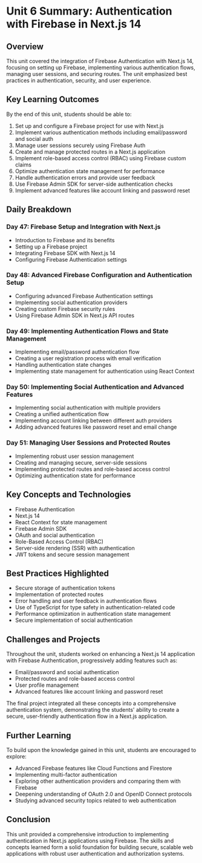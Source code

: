 # Unit 6 Summary: Authentication with Firebase in Next.js 14

## Overview
This unit covered the integration of Firebase Authentication with Next.js 14, focusing on setting up Firebase, implementing various authentication flows, managing user sessions, and securing routes. The unit emphasized best practices in authentication, security, and user experience.

## Key Learning Outcomes
By the end of this unit, students should be able to:

1. Set up and configure a Firebase project for use with Next.js
2. Implement various authentication methods including email/password and social auth
3. Manage user sessions securely using Firebase Auth
4. Create and manage protected routes in a Next.js application
5. Implement role-based access control (RBAC) using Firebase custom claims
6. Optimize authentication state management for performance
7. Handle authentication errors and provide user feedback
8. Use Firebase Admin SDK for server-side authentication checks
9. Implement advanced features like account linking and password reset

## Daily Breakdown

### Day 47: Firebase Setup and Integration with Next.js
- Introduction to Firebase and its benefits
- Setting up a Firebase project
- Integrating Firebase SDK with Next.js 14
- Configuring Firebase Authentication settings

### Day 48: Advanced Firebase Configuration and Authentication Setup
- Configuring advanced Firebase Authentication settings
- Implementing social authentication providers
- Creating custom Firebase security rules
- Using Firebase Admin SDK in Next.js API routes

### Day 49: Implementing Authentication Flows and State Management
- Implementing email/password authentication flow
- Creating a user registration process with email verification
- Handling authentication state changes
- Implementing state management for authentication using React Context

### Day 50: Implementing Social Authentication and Advanced Features
- Implementing social authentication with multiple providers
- Creating a unified authentication flow
- Implementing account linking between different auth providers
- Adding advanced features like password reset and email change

### Day 51: Managing User Sessions and Protected Routes
- Implementing robust user session management
- Creating and managing secure, server-side sessions
- Implementing protected routes and role-based access control
- Optimizing authentication state for performance

## Key Concepts and Technologies
- Firebase Authentication
- Next.js 14
- React Context for state management
- Firebase Admin SDK
- OAuth and social authentication
- Role-Based Access Control (RBAC)
- Server-side rendering (SSR) with authentication
- JWT tokens and secure session management

## Best Practices Highlighted
- Secure storage of authentication tokens
- Implementation of protected routes
- Error handling and user feedback in authentication flows
- Use of TypeScript for type safety in authentication-related code
- Performance optimization in authentication state management
- Secure implementation of social authentication

## Challenges and Projects
Throughout the unit, students worked on enhancing a Next.js 14 application with Firebase Authentication, progressively adding features such as:
- Email/password and social authentication
- Protected routes and role-based access control
- User profile management
- Advanced features like account linking and password reset

The final project integrated all these concepts into a comprehensive authentication system, demonstrating the students' ability to create a secure, user-friendly authentication flow in a Next.js application.

## Further Learning
To build upon the knowledge gained in this unit, students are encouraged to explore:
- Advanced Firebase features like Cloud Functions and Firestore
- Implementing multi-factor authentication
- Exploring other authentication providers and comparing them with Firebase
- Deepening understanding of OAuth 2.0 and OpenID Connect protocols
- Studying advanced security topics related to web authentication

## Conclusion
This unit provided a comprehensive introduction to implementing authentication in Next.js applications using Firebase. The skills and concepts learned form a solid foundation for building secure, scalable web applications with robust user authentication and authorization systems.
